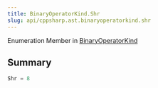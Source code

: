 ```yaml
---
title: BinaryOperatorKind.Shr
slug: api/cppsharp.ast.binaryoperatorkind.shr
---
```

Enumeration Member in [BinaryOperatorKind](/api/cppsharp/ast/binaryoperatorkind)

## Summary



```csharp
Shr = 8
```

